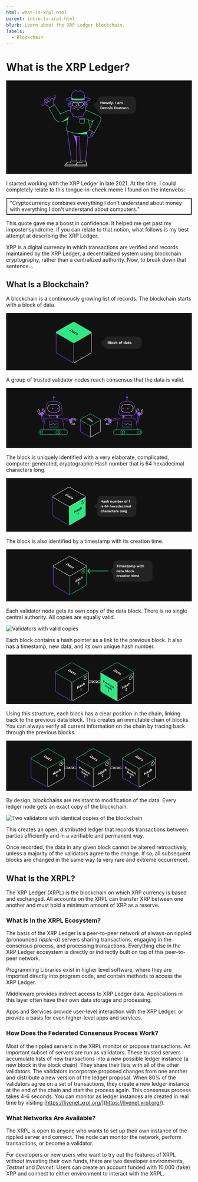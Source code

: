 ```yaml
---
html: what-is-xrpl.html
parent: intro-to-xrpl.html
blurb: Learn about the XRP Ledger blockchain.
labels:
  - Blockchain
---
```


# What is the XRP Ledger?

![Howdy, I'm Dennis Dawson](img/introduction1-howdy.png)

I started working with the XRP Ledger in late 2021. At the time, I could completely relate to this tongue-in-cheek meme I found on the interwebs:

<table border="2">
<tr><td>
"Cryptocurrency combines everything I don't understand about money with everything I don't understand about computers."
</td></tr>
</table>

This quote gave me a boost in confidence. It helped me get past my imposter syndrome. If you can relate to that notion, what follows is  my best attempt at describing the XRP Ledger.

XRP is a digital currency in which transactions are verified and records maintained by the XRP Ledger, a decentralized system using blockchain cryptography, rather than a centralized authority. Now, to break down that sentence...

## What Is a Blockchain?

A blockchain is a continuously growing list of records. The blockchain starts with a block of data. 

![A block of data](img/introduction2-data-block.png)

A group of trusted validator nodes reach consensus that the data is valid.

![Validator nodes](img/introduction3-validators.png)

The block is uniquely identified with a very elaborate, complicated, computer-generated, cryptographic Hash number that is 64 hexadecimal characters long.

![Crypto hash](img/introduction4-hash.png)

The block is also identified by a timestamp with its creation time.

![Timestamp](img/introduction5-time-stamp.png)

Each validator node gets its own copy of the data block. There is no single central authority. All copies are equally valid.

![Validators with valid copies](img/introduction6-validators.png)

Each block contains a hash pointer as a link to the previous block. It also has a timestamp, new data, and its own unique hash number.

![Hash pointer](img/introduction7-two-blocks.png)

Using this structure, each block has a clear position in the chain, linking back to the previous data block. This creates an immutable chain of blocks. You can always verify all current information on the chain by tracing back through the previous blocks.

![Three data blocks](img/introduction8-3-blocks.png)

By design, blockchains are resistant to modification of the data. Every ledger node gets an exact copy of the blockchain.

![Two validators with identical copies of the blockchain](introduction9-2-sets-of-3.[png])

This creates an open, distributed ledger that records transactions between parties efficiently and in a verifiable and permanent way.

Once recorded, the data in any given block cannot be altered retroactively, unless a majority of the validators agree to the change. If so, all subsequent blocks are changed in the same way (a very rare and extreme occurrence).


## What Is the XRPL?

The XRP Ledger (XRPL) is the blockchain on which XRP currency is based and exchanged. All accounts on the XRPL can transfer XRP between one another and must hold a minimum amount of XRP as a reserve.


### What Is In the XRPL Ecosystem?

The basis of the XRP Ledger is a peer-to-peer network of always-on rippled (pronounced _ripple-d_) servers sharing transactions, engaging in the consensus process, and processing transactions. Everything else in the XRP Ledger ecosystem is directly or indirectly built on top of this peer-to-peer network.

Programming Libraries exist in higher level software, where they are imported directly into program code, and contain methods to access the XRP Ledger.

Middleware provides indirect access to XRP Ledger data. Applications in this layer often have their own data storage and processing.

Apps and Services provide user-level interaction with the XRP Ledger, or provide a basis for even higher-level apps and services.

### How Does the Federated Consensus Process Work?

Most of the rippled servers in the XRPL monitor or propose transactions. An important subset of servers are run as validators. These trusted servers accumulate lists of new transactions into a new possible ledger instance (a new block in the block chain). They share their lists with all of the other validators. The validators incorporate proposed changes from one another and distribute a new version of the ledger proposal. When 80% of the validators agree on a set of transactions, they create a new ledger instance at the end of the chain and start the process again. This consensus process takes 4-6 seconds. You can monitor as ledger instances are created in real time by visiting [https://livenet.xrpl.org/](https://livenet.xrpl.org/).

### What Networks Are Available?

The XRPL is open to anyone who wants to set up their own instance of the rippled server and connect. The node can monitor the network, perform transactions, or become a validator.

For developers or new users who want to try out the features of XRPL without investing their own funds, there are two developer environments, _Testnet_ and _Devnet_. Users can create an account funded with 10,000 (fake) XRP and connect to either environment to interact with the XRPL. 
